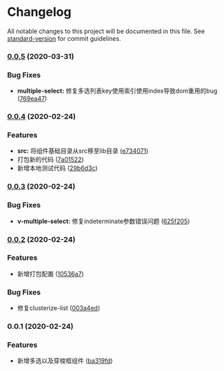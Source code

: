 # Changelog

All notable changes to this project will be documented in this file. See [standard-version](https://github.com/conventional-changelog/standard-version) for commit guidelines.

### [0.0.5](https://github.com/namehu/view-base-ui/compare/v0.0.4...v0.0.5) (2020-03-31)


### Bug Fixes

* **multiple-select:** 修复多选列表key使用索引使用index导致dom重用的bug ([769ea47](https://github.com/namehu/view-base-ui/commit/769ea477c97a69ee1662a06d60649b3c08890219))

### [0.0.4](https://github.com/namehu/view-base-ui/compare/v0.0.3...v0.0.4) (2020-02-24)


### Features

* **src:** 将组件基础目录从src移至lib目录 ([e734071](https://github.com/namehu/view-base-ui/commit/e7340714d86403efbbe82a3bb08e8e5c4366ce8e))
* 打包新的代码 ([7a01522](https://github.com/namehu/view-base-ui/commit/7a01522ab8a37e2ab5b26bc1a03abf5054797966))
* 新增本地测试代码 ([29b6d3c](https://github.com/namehu/view-base-ui/commit/29b6d3c9f851c2cd280e6d681d136bd41ba4241e))

### [0.0.3](https://github.com/namehu/view-base-ui/compare/v0.0.2...v0.0.3) (2020-02-24)


### Bug Fixes

* **v-multiple-select:** 修复indeterminate参数错误问题 ([625f205](https://github.com/namehu/view-base-ui/commit/625f205ba583e5af4f50c46099b88964556b60a5))

### [0.0.2](https://github.com/namehu/view-base-ui/compare/v0.0.1...v0.0.2) (2020-02-24)


### Features

* 新增打包配置 ([10536a7](https://github.com/namehu/view-base-ui/commit/10536a70729c6ef4165c237ccb339bea541f39ec))


### Bug Fixes

* 修复clusterize-list ([003a4ed](https://github.com/namehu/view-base-ui/commit/003a4eda10a1d8b2e51a9daccd9d64b9d896341b))

### 0.0.1 (2020-02-24)


### Features

* 新增多选以及穿梭框组件 ([ba319fd](https://github.com/namehu/view-base-ui/commit/ba319fd1625bb0b5e690e7ca1c3292cddd65a304))
